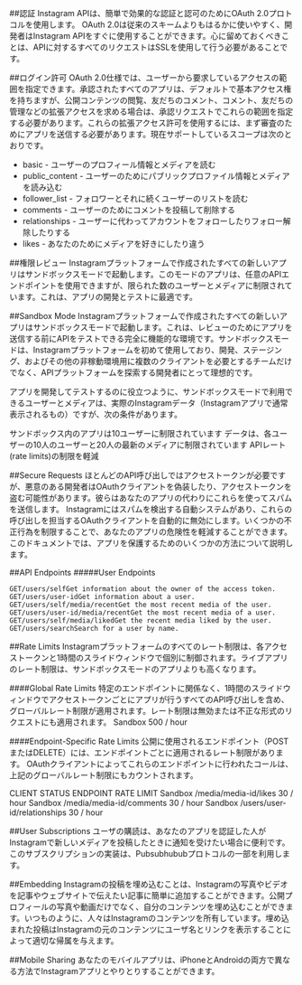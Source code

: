 ##認証
Instagram APIは、簡単で効果的な認証と認可のためにOAuth 2.0プロトコルを使用します。 OAuth 2.0は従来のスキームよりもはるかに使いやすく、開発者はInstagram APIをすぐに使用することができます。心に留めておくべきことは、APIに対するすべてのリクエストはSSLを使用して行う必要があることです。

##ログイン許可
OAuth 2.0仕様では、ユーザーから要求しているアクセスの範囲を指定できます。承認されたすべてのアプリは、デフォルトで基本アクセス権を持ちますが、公開コンテンツの閲覧、友だちのコメント、コメント、友だちの管理などの拡張アクセスを求める場合は、承認リクエストでこれらの範囲を指定する必要があります。これらの拡張アクセス許可を使用するには、まず審査のためにアプリを送信する必要があります。現在サポートしているスコープは次のとおりです。

- basic  - ユーザーのプロフィール情報とメディアを読む
- public_content  - ユーザーのためにパブリックプロファイル情報とメディアを読み込む
- follower_list  - フォロワーとそれに続くユーザーのリストを読む
- comments - ユーザーのためにコメントを投稿して削除する
- relationships - ユーザーに代わってアカウントをフォローしたりフォロー解除したりする
- likes - あなたのためにメディアを好きにしたり違う

##権限レビュー
Instagramプラットフォームで作成されたすべての新しいアプリはサンドボックスモードで起動します。このモードのアプリは、任意のAPIエンドポイントを使用できますが、限られた数のユーザーとメディアに制限されています。これは、アプリの開発とテストに最適です。

##Sandbox Mode
Instagramプラットフォームで作成されたすべての新しいアプリはサンドボックスモードで起動します。これは、レビューのためにアプリを送信する前にAPIをテストできる完全に機能的な環境です。サンドボックスモードは、Instagramプラットフォームを初めて使用しており、開発、ステージング、およびその他の非稼動環境用に複数のクライアントを必要とするチームだけでなく、APIプラットフォームを探索する開発者にとって理想的です。

アプリを開発してテストするのに役立つように、サンドボックスモードで利用できるユーザーとメディアは、実際のInstagramデータ（Instagramアプリで通常表示されるもの）ですが、次の条件があります。

サンドボックス内のアプリは10ユーザーに制限されています
データは、各ユーザーの10人のユーザーと20人の最新のメディアに制限されています
APIレート(rate limits)の制限を軽減

##Secure Requests
ほとんどのAPI呼び出しではアクセストークンが必要ですが、悪意のある開発者はOAuthクライアントを偽装したり、アクセストークンを盗む可能性があります。彼らはあなたのアプリの代わりにこれらを使ってスパムを送信します。 Instagramにはスパムを検出する自動システムがあり、これらの呼び出しを担当するOAuthクライアントを自動的に無効にします。いくつかの不正行為を制限することで、あなたのアプリの危険性を軽減することができます。このドキュメントでは、アプリを保護するためのいくつかの方法について説明します。

##API Endpoints
#####User Endpoints
```
GET/users/selfGet information about the owner of the access token.
GET/users/user-idGet information about a user.
GET/users/self/media/recentGet the most recent media of the user.
GET/users/user-id/media/recentGet the most recent media of a user.
GET/users/self/media/likedGet the recent media liked by the user.
GET/users/searchSearch for a user by name.
```
##Rate Limits
Instagramプラットフォームのすべてのレート制限は、各アクセストークンと1時間のスライドウィンドウで個別に制御されます。ライブアプリのレート制限は、サンドボックスモードのアプリよりも高くなります。

####Global Rate Limits
特定のエンドポイントに関係なく、1時間のスライドウィンドウでアクセストークンごとにアプリが行うすべてのAPI呼び出しを含め、グローバルレート制限が適用されます。レート制限は無効または不正な形式のリクエストにも適用されます。
Sandbox	500 / hour

####Endpoint-Specific Rate Limits
公開に使用されるエンドポイント（POSTまたはDELETE）には、エンドポイントごとに適用されるレート制限があります。 OAuthクライアントによってこれらのエンドポイントに行われたコールは、上記のグローバルレート制限にもカウントされます。

CLIENT STATUS	ENDPOINT	RATE LIMIT
Sandbox	/media/media-id/likes	30 / hour
Sandbox	/media/media-id/comments	30 / hour
Sandbox	/users/user-id/relationships	30 / hour

##User Subscriptions
ユーザの購読は、あなたのアプリを認証した人がInstagramで新しいメディアを投稿したときに通知を受けたい場合に便利です。このサブスクリプションの実装は、Pubsubhububプロトコルの一部を利用します。

##Embedding
Instagramの投稿を埋め込むことは、Instagramの写真やビデオを記事やウェブサイトで伝えたい記事に簡単に追加することができます。公開プロフィールの写真や動画だけでなく、自分のコンテンツを埋め込むことができます。いつものように、人々はInstagramのコンテンツを所有しています。埋め込まれた投稿はInstagramの元のコンテンツにユーザ名とリンクを表示することによって適切な帰属を与えます。

##Mobile Sharing
あなたのモバイルアプリは、iPhoneとAndroidの両方で異なる方法でInstagramアプリとやりとりすることができます。
